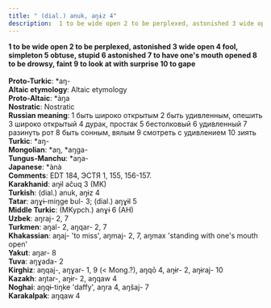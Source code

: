 ```yaml
---
title: " (dial.) anuk, aŋɨz 4"
description:  1 to be wide open 2 to be perplexed, astonished 3 wide open 4 fool, simpleton 5 obtuse, stupid 6 astonished 7 to have one's mouth opened 8 to be drowsy, faint 9 to look at with surprise 10 to gape
---
```

<p data-pagefind-weight="0.5">
<strong> 1 to be wide open 2 to be perplexed, astonished 3 wide open 4 fool, simpleton 5 obtuse, stupid 6 astonished 7 to have one's mouth opened 8 to be drowsy, faint 9 to look at with surprise 10 to gape</strong><br><br>
<strong>Proto-Turkic</strong>:  *aŋ-<br>
<strong>Altaic etymology</strong>:  Altaic etymology<br>
<strong> Proto-Altaic</strong>:  *àŋa<br>
<strong>Nostratic</strong>:  Nostratic<br>
<strong>Russian meaning</strong>:  1 быть широко открытым 2 быть удивленным, опешить 3 широко открытый 4 дурак, простак 5 бестолковый 6 удивленный 7 разинуть рот 8 быть сонным, вялым 9 смотреть с удивлением 10 зиять<br>
<strong>Turkic</strong>:  *aŋ-<br>
<strong>Mongolian</strong>:  *aŋ, *aŋga-<br>
<strong>Tungus-Manchu</strong>:  *aŋa-<br>
<strong>Japanese</strong>:  *ànà<br>
<strong>Comments</strong>:  EDT 184, ЭСТЯ 1, 155, 156-157.<br>
<strong>Karakhanid</strong>:  aŋɨl ačuq 3 (MK)<br>
<strong>Turkish</strong>:  (dial.) anuk, aŋɨz 4<br>
<strong>Tatar</strong>:  aŋɣɨ-miŋge bul- 3; (dial.) aŋɣɨl 5<br>
<strong>Middle Turkic</strong>:  (MKypch.) anɣɨ 6 (AH)<br>
<strong>Uzbek</strong>:  aŋraj- 2, 7<br>
<strong>Turkmen</strong>:  aŋal- 2, aŋqar- 2, 7<br>
<strong>Khakassian</strong>:  aŋaj- 'to miss', aŋmaj- 2, 7, aŋmax 'standing with one's mouth open'<br>
<strong>Yakut</strong>:  aŋar- 8<br>
<strong>Tuva</strong>:  aŋɣada- 2<br>
<strong>Kirghiz</strong>:  aŋqaj-, aŋɣar- 1, 9 (< Mong.?), aŋqō 4, aŋɨr- 2, aŋɨraj- 10<br>
<strong>Kazakh</strong>:  aŋtar-, aŋɨr- 2, aŋqaw 4<br>
<strong>Noghai</strong>:  aŋqɨ-tiŋke 'daffy', aŋra 4, aŋšaj- 7<br>
<strong>Karakalpak</strong>:  aŋqaw 4<br>

</p>
